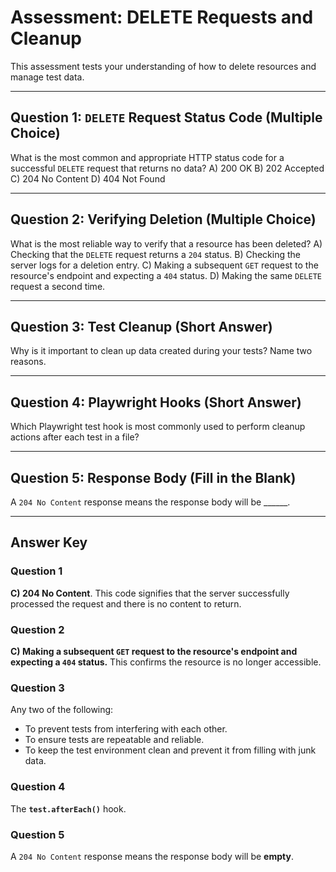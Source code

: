 # Assessment: DELETE Requests and Cleanup

This assessment tests your understanding of how to delete resources and manage test data.

---

## Question 1: `DELETE` Request Status Code (Multiple Choice)

What is the most common and appropriate HTTP status code for a successful `DELETE` request that returns no data?
A) 200 OK
B) 202 Accepted
C) 204 No Content
D) 404 Not Found

---

## Question 2: Verifying Deletion (Multiple Choice)

What is the most reliable way to verify that a resource has been deleted?
A) Checking that the `DELETE` request returns a `204` status.
B) Checking the server logs for a deletion entry.
C) Making a subsequent `GET` request to the resource's endpoint and expecting a `404` status.
D) Making the same `DELETE` request a second time.

---

## Question 3: Test Cleanup (Short Answer)

Why is it important to clean up data created during your tests? Name two reasons.

---

## Question 4: Playwright Hooks (Short Answer)

Which Playwright test hook is most commonly used to perform cleanup actions after each test in a file?

---

## Question 5: Response Body (Fill in the Blank)

A `204 No Content` response means the response body will be ______.

---

## Answer Key

### Question 1
**C) 204 No Content**. This code signifies that the server successfully processed the request and there is no content to return.

### Question 2
**C) Making a subsequent `GET` request to the resource's endpoint and expecting a `404` status.** This confirms the resource is no longer accessible.

### Question 3
Any two of the following:
-   To prevent tests from interfering with each other.
-   To ensure tests are repeatable and reliable.
-   To keep the test environment clean and prevent it from filling with junk data.

### Question 4
The **`test.afterEach()`** hook.

### Question 5
A `204 No Content` response means the response body will be **empty**.